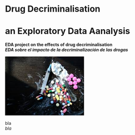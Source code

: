 # Drug Decriminalisation
# an Exploratory Data Aanalysis 

<strong>EDA project on the effects of drug decriminalisation </strong><br>
<strong><em>EDA sobre el impacto de la decriminalización de las drogas</em></strong>

![LSE: A](images/drugs.jpeg?raw=true "LSE: A") 

bla <br>
<em> bla </em>
